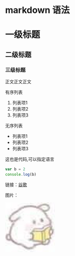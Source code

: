 # markdown 语法
# 一级标题
## 二级标题
### 三级标题
正文正文正文

有序列表

1. 列表项1
2. 列表项2
3. 列表项3

无序列表

* 列表项1
* 列表项2
* 列表项3


这也是代码,可以指定语言
```javascript
var b = 2
console.log(b)
```

链接：[谷歌](https://www.google.com/)

图片：

![图片](ce00ed82d158ccbff86a63e95cd8bc3eb335416a.jpg)


